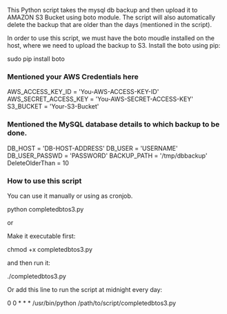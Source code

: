 
This Python script takes the mysql db backup and then upload it to AMAZON S3 Bucket using boto module. The script will also automatically delete the backup that are older than the days (mentioned in the script).

In order to use this script, we must have the boto moudle installed on the host, where we need to upload the backup to S3. Install the boto using pip:

sudo pip install boto

### Mentioned your AWS Credentials here ###

AWS_ACCESS_KEY_ID = 'You-AWS-ACCESS-KEY-ID'
AWS_SECRET_ACCESS_KEY = 'You-AWS-SECRET-ACCESS-KEY'
S3_BUCKET = 'Your-S3-Bucket'


### Mentioned the MySQL database details to which backup to be done.

DB_HOST = 'DB-HOST-ADDRESS'
DB_USER = 'USERNAME'
DB_USER_PASSWD = 'PASSWORD'
BACKUP_PATH = '/tmp/dbbackup' 
DeleteOlderThan = 10

### How to use this script

You can use it manually or using as cronjob.

python completedbtos3.py

or

Make it executable first:

chmod +x completedbtos3.py 

and then run it:

./completedbtos3.py

Or add this line to run the script at midnight every day: 

0 0 * * * /usr/bin/python /path/to/script/completedbtos3.py
